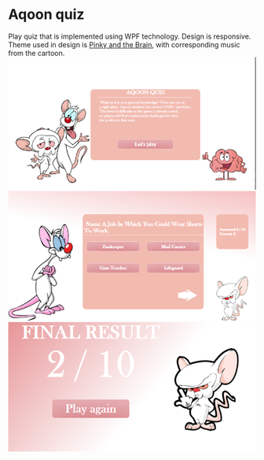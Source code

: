 # Aqoon quiz

Play quiz that is implemented using WPF technology. Design is responsive. Theme used in design is [Pinky and the Brain](https://en.wikipedia.org/wiki/Pinky_and_the_Brain), with corresponding music from the cartoon. 
![Initial screen](/game.png)
![Question screen](/game2.png)
![End screen](/game3.png)